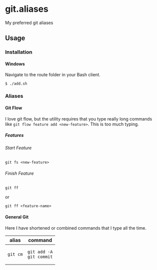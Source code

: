# git.aliases
My preferred git aliases

## Usage

### Installation

#### Windows
Navigate to the route folder in your Bash client.

    $ ./add.sh

### Aliases

#### Git Flow
I love git flow, but the utility requires that you type really long commands like `git flow feature add <new-feature>`. This is too much typing.

##### Features

###### Start Feature

    git fs <new-feature>

###### Finish Feature

    git ff

or

    git ff <feature-name>

#### General Git
Here I have shortened or combined commands that I type all the time.

<table>
	<thead>
		<tr>
			<th>alias</th>
			<th>command</th>
		</tr>
	</thead>
	<tbody>
		<tr>
			<td>
<pre><code>git cm</code></pre>
			</td>
			<td>
				<pre>
<code>git add -A
git commit</code></pre>
			</td>
		</tr>
	</tbody>
</table>